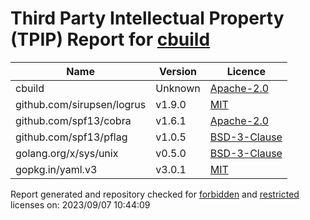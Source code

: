 # Third Party Intellectual Property (TPIP) Report for [cbuild](https://github.com/Open-CMSIS-Pack/cbuild)

| __Name__ | __Version__ | __Licence__ |
|----------|-------------|-------------|
| cbuild | Unknown  | [Apache-2.0](Unknown) |
| github.com/sirupsen/logrus | v1.9.0  | [MIT](https://github.com/sirupsen/logrus/blob/v1.9.0/LICENSE) |
| github.com/spf13/cobra | v1.6.1  | [Apache-2.0](https://github.com/spf13/cobra/blob/v1.6.1/LICENSE.txt) |
| github.com/spf13/pflag | v1.0.5  | [BSD-3-Clause](https://github.com/spf13/pflag/blob/v1.0.5/LICENSE) |
| golang.org/x/sys/unix | v0.5.0  | [BSD-3-Clause](https://cs.opensource.google/go/x/sys/+/v0.5.0:LICENSE) |
| gopkg.in/yaml.v3 | v3.0.1  | [MIT](https://github.com/go-yaml/yaml/blob/v3.0.1/LICENSE) |

Report generated and repository checked for [forbidden](https://github.com/google/licenseclassifier/blob/842c0d70d7027215932deb13801890992c9ba364/license_type.go#L323) and [restricted](https://github.com/google/licenseclassifier/blob/842c0d70d7027215932deb13801890992c9ba364/license_type.go#L176) licenses on: 2023/09/07 10:44:09
